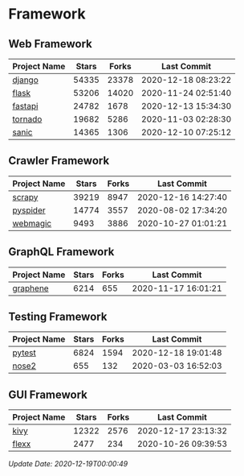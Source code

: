 # Framework

## Web Framework
| Project Name | Stars | Forks | Last Commit |
| ------------ | ----- | ----- | ----------- |
| [django](https://github.com/django/django) | 54335 | 23378 | 2020-12-18 08:23:22 |
| [flask](https://github.com/pallets/flask) | 53206 | 14020 | 2020-11-24 02:51:40 |
| [fastapi](https://github.com/tiangolo/fastapi) | 24782 | 1678 | 2020-12-13 15:34:30 |
| [tornado](https://github.com/tornadoweb/tornado) | 19682 | 5286 | 2020-11-03 02:28:30 |
| [sanic](https://github.com/huge-success/sanic) | 14365 | 1306 | 2020-12-10 07:25:12 |

## Crawler Framework
| Project Name | Stars | Forks | Last Commit |
| ------------ | ----- | ----- | ----------- |
| [scrapy](https://github.com/scrapy/scrapy) | 39219 | 8947 | 2020-12-16 14:27:40 |
| [pyspider](https://github.com/binux/pyspider) | 14774 | 3557 | 2020-08-02 17:34:20 |
| [webmagic](https://github.com/code4craft/webmagic) | 9493 | 3886 | 2020-10-27 01:01:21 |

## GraphQL Framework
| Project Name | Stars | Forks | Last Commit |
| ------------ | ----- | ----- | ----------- |
| [graphene](https://github.com/graphql-python/graphene) | 6214 | 655 | 2020-11-17 16:01:21 |

## Testing Framework
| Project Name | Stars | Forks | Last Commit |
| ------------ | ----- | ----- | ----------- |
| [pytest](https://github.com/pytest-dev/pytest) | 6824 | 1594 | 2020-12-18 19:01:48 |
| [nose2](https://github.com/nose-devs/nose2) | 655 | 132 | 2020-03-03 16:52:03 |

## GUI Framework
| Project Name | Stars | Forks | Last Commit |
| ------------ | ----- | ----- | ----------- |
| [kivy](https://github.com/kivy/kivy) | 12322 | 2576 | 2020-12-17 23:13:32 |
| [flexx](https://github.com/flexxui/flexx) | 2477 | 234 | 2020-10-26 09:39:53 |

*Update Date: 2020-12-19T00:00:49*